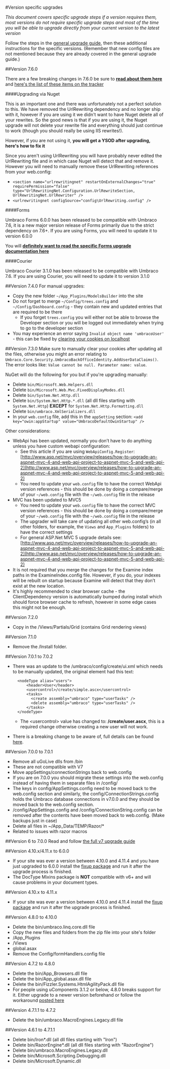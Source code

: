 #Version specific upgrades

*This document covers specific upgrade steps if a version requires them, most versions do not require specific upgrade steps and most of the time you will be able to upgrade directly from your current version to the latest version*

Follow the steps in the [general upgrade guide](general.md), then these additional instructions for the specific versions. (Remember that new config files are not mentioned because they are already covered in the general upgrade guide.)

##Version 7.6.0

There are a few breaking changes in 7.6.0 be sure to **[read about them here](760-breaking-changes.md)** and [here's the list of these items on the tracker](http://issues.umbraco.org/issues/U4?q=Due+in+version%3A+7.6.0+Backwards+compatible%3F%3A+No+)

####Upgrading via Nuget

This is an important one and there was unfortunately not a perfect solution to this. We have removed the UrlRewriting dependency and no longer ship with it, however if you are using it we didn't want to have Nuget delete all of your rewrites. So the good news is that if you are using it, the Nuget upgrade will not delete your rewrite file and everything should just continue to work (though you should really be using IIS rewrites!). 

However, if you are not using it, **you will get a YSOD after upgrading, here's how to fix it**

Since you aren't using UrlRewriting you will have probably never edited the UrlRewriting file and in which case Nuget will detect that and remove it. However you will need to manually remove these UrlRewriting references from your web.config:

* `<section name="urlrewritingnet" restartOnExternalChanges="true" requirePermission="false" type="UrlRewritingNet.Configuration.UrlRewriteSection, UrlRewritingNet.UrlRewriter" />`
* `<urlrewritingnet configSource="config\UrlRewriting.config" />`

####Forms

Umbraco Forms 6.0.0 has been released to be compatible with Umbraco 7.6, it is a new major version release of Forms primarily due to the strict dependency on 7.6+. If you are using Forms, you will need to update it to version 6.0.0

You will **[definitely want to read the specific Forms upgrade documentation here](https://our.umbraco.org/documentation/Add-ons/UmbracoForms/Installation/Version-Specific#version-4-to-version-6)**

####Courier

Umbraco Courier 3.1.0 has been released to be compatible with Umbraco 7.6. If you are using Courier, you will need to update it to version 3.1.0

##Version 7.4.0
For manual upgrades: 

* Copy the new folder `~/App_Plugins/ModelsBuilder` into the site
* Do not forget to merge `~/Config/trees.config` and `~/Config/Dashboard.config` - they contain new and updated entries that are required to be there
  * If you forget `trees.config` you will either not be able to browse the Developer section or you will be logged out immediately when trying to go to the developer section
* You may experience an error saying `Invalid object name 'umbracoUser'` - this can be fixed by [clearing your cookies on localhost](http://issues.umbraco.org/issue/U4-8031)

##Version 7.3.0
Make sure to manually clear your cookies after updating all the files, otherwise you might an error relating to `Umbraco.Core.Security.UmbracoBackOfficeIdentity.AddUserDataClaims()`. The error looks like: `Value cannot be null. Parameter name: value`.

NuGet will do the following for you but if you're upgrading manually:

* Delete `bin/Microsoft.Web.Helpers.dll`
* Delete `bin/Microsoft.Web.Mvc.FixedDisplayModes.dll`
* Delete `bin/System.Net.Http.dll`
* Delete `bin/System.Net.Http.*.dll` (all dll files starting with `System.Net.Http`) **EXCEPT** for `System.Net.Http.Formatting.dll`
* Delete `bin/umbraco.XmlSerializers.dll`
* In your `web.config` file, add this in the `appSetting` section: `<add key="owin:appStartup" value="UmbracoDefaultOwinStartup" />`

Other considerations:

* WebApi has been updated, normally you don’t have to do anything unless you have custom webapi configuration:
  * See this article if you are using `WebApiConfig.Register`: [http://www.asp.net/mvc/overview/releases/how-to-upgrade-an-aspnet-mvc-4-and-web-api-project-to-aspnet-mvc-5-and-web-api-2](http://www.asp.net/mvc/overview/releases/how-to-upgrade-an-aspnet-mvc-4-and-web-api-project-to-aspnet-mvc-5-and-web-api-2) 
  * You need to update your `web.config` file to have the correct WebApi version references - this should be done by doing a compare/merge of your `~/web.config` file with the `~/web.config` file in the release
* MVC has been updated to MVC5
  * You need to update your `web.config` file to have the correct MVC version references - this should be done by doing a compare/merge of your `~/web.config` file with the `~/web.config` file in the release
  * The upgrader will take care of updating all other web.config’s (in all other folders, for example, the `Views` and `App_Plugins` folders) to have the correct settings
  * For general ASP.Net MVC 5 upgrade details see: [http://www.asp.net/mvc/overview/releases/how-to-upgrade-an-aspnet-mvc-4-and-web-api-project-to-aspnet-mvc-5-and-web-api-2](http://www.asp.net/mvc/overview/releases/how-to-upgrade-an-aspnet-mvc-4-and-web-api-project-to-aspnet-mvc-5-and-web-api-2) 
* It is not required that you merge the changes for the Examine index paths in the ExamineIndex.config file. However, if you do, your indexes will be rebuilt on startup because Examine will detect that they don’t exist at the new location.
* It's highly recommended to clear browser cache - the ClientDependency version is automatically bumped during install which should force browser cache to refresh, however in some edge cases this might not be enough.

##Version 7.2.0
* Copy in the /Views/Partials/Grid (contains Grid rendering views)

##Version 7.1.0
* Remove the /Install folder.

##Version 7.0.1 to 7.0.2

* There was an update to the /umbraco/config/create/ui.xml which needs to be manually updated, the original element had this text:

		<nodeType alias="users">
			<header>User</header>
			<usercontrol>/create/simple.ascx</usercontrol>
			<tasks>
			  <create assembly="umbraco" type="userTasks" />
			  <delete assembly="umbraco" type="userTasks" />
			</tasks>
		</nodeType>

	* The &lt;usercontrol&gt; value has changed to: **/create/user.ascx**, this is a required change otherwise creating a new user will not work.
* There is a breaking change to be aware of, full details can be found [here](http://umbraco.com/follow-us/blog-archive/2014/1/17/heads-up,-breaking-change-coming-in-702-and-62.aspx).

##Version 7.0.0 to 7.0.1
* Remove all uGoLive dlls from /bin
 * These are not compatible with V7
* Move appSettings/connectionStrings back to web.config
 * If you are on 7.0.0 you should migrate these settings into the web.config instead of having them in separate files in /config/
 * The keys in config/AppSettings.config need to be moved back to the web.config <appSettings> section and similarly, the config/ConnectionStrings.config holds the Umbraco database connections in v7.0.0 and they should be moved back to the web.config <connectionStrings> section.
 * /config/AppSettings.config and /config/ConnectionString.config can be removed after the contents have been moved back to web.config. (Make backups just in case)
* Delete all files in ~/App_Data/TEMP/Razor/*
 * Related to issues with razor macros

##Version 6 to 7.0.0
Read and follow [the full v7 upgrade guide](upgrading-to-v7.md)

##Version 4.10.x/4.11.x to 6.0.0
* If your site was ever a version between 4.10.0 and 4.11.4 and you have just upgraded to 6.0.0 install the [fixup package](http://our.umbraco.org/projects/developer-tools/path-fixup) and run it after the upgrade process is finished.
* The DocType Mixins package is **NOT** compatible with v6+ and will cause problems in your document types.

##Version 4.10.x to 4.11.x
* If your site was ever a version between 4.10.0 and 4.11.4 install the [fixup package](http://our.umbraco.org/projects/developer-tools/path-fixup) and run it after the upgrade process is finished.

##Version 4.8.0 to 4.10.0
* Delete the bin/umbraco.linq.core.dll file
* Copy the new files and folders from the zip file into your site's folder
 * /App_Plugins
 * /Views
 * global.asax
* Remove the Config/formHandlers.config file

##Version 4.7.2 to 4.8.0
* Delete the bin/App_Browsers.dll file
* Delete the bin/App_global.asax.dll file
* Delete the bin/Fizzler.Systems.HtmlAgilityPack.dll file
* For people using uComponents 3.1.2 or below, 4.8.0 breaks support for it. Either upgrade to a newer version beforehand or follow the workaround [posted here](http://our.umbraco.org/projects/backoffice-extensions/ucomponents/questionssuggestions/33021-Upgrading-to-Umbraco-48-breaks-support-for-uComponents)

##Version 4.7.1.1 to 4.7.2
* Delete the bin/umbraco.MacroEngines.Legacy.dll file

##Version 4.6.1 to 4.7.1.1
* Delete bin/Iron*.dll (all dll files starting with "Iron")
* Delete bin/RazorEngine*.dll (all dll files starting with "RazorEngine")
* Delete bin/umbraco.MacroEngines.Legacy.dll
* Delete bin/Microsoft.Scripting.Debugging.dll
* Delete bin/Microsoft.Dynamic.dll